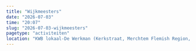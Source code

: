 ```yaml
---
title: "Wijkmeesters"
date: "2026-07-03"
time: "20:07"
slug: "2026-07-03-wijkmeesters"
pagetype: "activiteiten"
location: "KWB lokaal-De Werkman (Kerkstraat, Merchtem Flemish Region, Belgium)"
---
```




